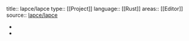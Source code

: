 title:: lapce/lapce
type:: [[Project]]
language:: [[Rust]]
areas:: [[Editor]]
source:: [lapce/lapce](https://github.com/lapce/lapce)

-
-